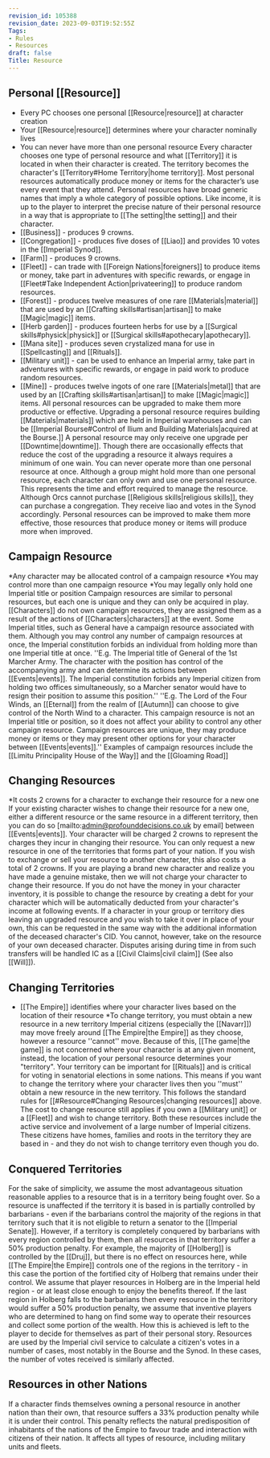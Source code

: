 ```yaml
---
revision_id: 105388
revision_date: 2023-09-03T19:52:55Z
Tags:
- Rules
- Resources
draft: false
Title: Resource
---
```

## Personal [[Resource]]
* Every PC chooses one personal [[Resource|resource]] at character creation
* Your [[Resource|resource]] determines where your character nominally lives
* You can never have more than one personal resource
Every character chooses one type of personal resource and what [[Territory]] it is located in when their character is created. The territory becomes the character's [[Territory#Home Territory|home territory]]. Most personal resources automatically produce money or items for the character’s use every event that they attend.
Personal resources have broad generic names that imply a whole category of possible options. Like income, it is up to the player to interpret the precise nature of their personal resource in a way that is appropriate to [[The setting|the setting]] and their character.
* [[Business]] - produces 9 crowns.
* [[Congregation]] - produces five doses of [[Liao]] and provides 10 votes in the [[Imperial Synod]].
* [[Farm]] - produces 9 crowns.
* [[Fleet]] - can trade with [[Foreign Nations|foreigners]] to produce items or money, take part in adventures with specific rewards, or engage in [[Fleet#Take Independent Action|privateering]] to produce random resources.
* [[Forest]] - produces twelve measures of one rare [[Materials|material]] that are used by an [[Crafting skills#artisan|artisan]] to make [[Magic|magic]] items.
* [[Herb garden]] - produces fourteen herbs for use by a [[Surgical skills#physick|physick]] or [[Surgical skills#apothecary|apothecary]].
* [[Mana site]] - produces seven crystalized mana for use in [[Spellcasting]] and [[Rituals]].
* [[Military unit]] - can be used to enhance an Imperial army, take part in adventures with specific rewards, or engage in paid work to produce random resources.
* [[Mine]] - produces twelve ingots of one rare [[Materials|metal]] that are used by an [[Crafting skills#artisan|artisan]] to make [[Magic|magic]] items.
All personal resources can be upgraded to make them more productive or effective. Upgrading a personal resource requires building [[Materials|materials]] which are held in Imperial warehouses and can be [[Imperial Bourse#Control of Ilium and Building Materials|acquired at the Bourse.]] A personal resource may only receive one upgrade per [[Downtime|downtime]]. Though there are occasionally effects that reduce the cost of the upgrading a resource it always requires a minimum of one wain.
You can never operate more than one personal resource at once. Although a group might hold more than one personal resource, each character can only own and use one personal resource. This represents the time and effort required to manage the resource.
Although Orcs cannot purchase [[Religious skills|religious skills]], they can purchase a congregation. They receive liao and votes in the Synod accordingly.
Personal resources can be improved to make them more effective, those resources that produce money or items will produce more when improved. 
## Campaign Resource
*Any character may be allocated control of a campaign resource
*You may control more than one campaign resource
*You may legally only hold one Imperial title or position
Campaign resources are similar to personal resources, but each one is unique and they can only be acquired in play. [[Characters]] do not own campaign resources, they are assigned them as a result of the actions of [[Characters|characters]] at the event. Some Imperial titles, such as General have a campaign resource associated with them. Although you may control any number of campaign resources at once, the Imperial constitution forbids an individual from holding more than one Imperial title at once.
''E.g. The Imperial title of General of the 1st Marcher Army. The character with the position has control of the accompanying army and can determine its actions between [[Events|events]]. The Imperial constitution forbids any Imperial citizen from holding two offices simultaneously, so a Marcher senator would have to resign their position to assume this position.''
''E.g. The Lord of the Four Winds, an [[Eternal]] from the realm of [[Autumn]] can choose to give control of the North Wind to a character. This campaign resource is not an Imperial title or position, so it does not affect your ability to control any other campaign resource.
Campaign resources are unique, they may produce money or items or they may present other options for your character between [[Events|events]].''
Examples of campaign resources include the [[Limitu Principality House of the Way]] and the [[Gloaming Road]]
## Changing Resources
*It costs 2 crowns for a character to exchange their resource for a new one
If your existing character wishes to change their resource for a new one, either a different resource or the same resource in a different territory, then you can do so [mailto:admin@profounddecisions.co.uk by email] between [[Events|events]]. Your character will be charged 2 crowns to represent the charges they incur in changing their resource. You can only request a new resource in one of the territories that forms part of your nation. If you wish to exchange or sell your resource to another character, this also costs a total of 2 crowns.
If you are playing a brand new character and realize you have made a genuine mistake, then we will not charge your character to change their resource. If you do not have the money in your character inventory, it is possible to change the resource by creating a debt for your character which will be automatically deducted from your character's income at following events.
If a character in your group or territory dies leaving an upgraded resource and you wish to take it over in place of your own, this can be requested in the same way with the additional information of the deceased character's CID. You cannot, however, take on the resource of your own deceased character. Disputes arising during time in from such transfers will be handled IC as a [[Civil Claims|civil claim]] (See also [[Will]]).
## Changing Territories
* [[The Empire]] identifies where your character lives based on the location of their resource
*To change territory, you must obtain a new resource in a new territory
Imperial citizens (especially the [[Navarr]]) may move freely around [[The Empire|the Empire]] as they choose, however a resource ''cannot'' move. Because of this, [[The game|the game]] is not concerned where your character is at any given moment, instead, the location of your personal resource determines your "territory". Your territory can be important for [[Rituals]] and is critical for voting in senatorial elections in some nations. This means if you want to change the territory where your character lives then you ''must'' obtain a new resource in the new territory. This follows the standard rules for [[#Resource#Changing Resources|changing resources]] above.
The cost to change resource still applies if you own a [[Military unit]] or a [[Fleet]] and wish to change territory. Both these resources include the active service and involvement of a large number of Imperial citizens. These citizens have homes, families and roots in the territory they are based in - and they do not wish to change territory even though you do.
## Conquered Territories
For the sake of simplicity, we assume the most advantageous situation reasonable applies to a resource that is in a territory being fought over. So a resource is unaffected if the territory it is based in is partially controlled by barbarians - even if the barbarians control the majority of the regions in that territory such that it is not eligible to return a senator to the [[Imperial Senate]]. However, if a territory is completely conquered by barbarians with every region controlled by them, then all resources in that territory suffer a 50% production penalty.
For example, the majority of [[Holberg]] is controlled by the [[Druj]], but there is no effect on resources here, while [[The Empire|the Empire]] controls one of the regions in the territory - in this case the portion of the fortified city of Holberg that remains under their control. We assume that player resources in Holberg are in the Imperial held region - or at least close enough to enjoy the benefits thereof. 
If the last region in Holberg falls to the barbarians then every resource in the territory would suffer a 50% production penalty, we assume that inventive players who are determined to hang on find some way to operate their resources and collect some portion of the wealth. How this is achieved is left to the player to decide for themselves as part of their personal story.
Resources are used by the Imperial civil service to calculate a citizen's votes in a number of cases, most notably in the Bourse and the Synod. In these cases, the number of votes received is similarly affected.
## Resources in other Nations
If a character finds themselves owning a personal resource in another nation than their own, that resource suffers a 33% production penalty while it is under their control. This penalty reflects the natural predisposition of inhabitants of the nations of the Empire to favour trade and interaction with citizens of their nation. It affects all types of resource, including military units and fleets.